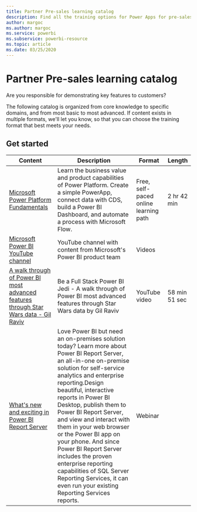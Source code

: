 ```yaml
---
title: Partner Pre-sales learning catalog
description: Find all the training options for Power Apps for pre-sales experts, from most basic to most advanced.
author: margoc
ms.author: margoc
ms.service: powerbi
ms.subservice: powerbi-resource
ms.topic: article
ms.date: 03/25/2020
---
```


# Partner Pre-sales learning catalog

Are you responsible for demonstrating key features to customers? 

The following catalog is organized from core knowledge to specific domains, and from most basic to most advanced. If content exists in multiple formats, we'll let you know, so that you can choose the training format that best meets your needs.

## Get started<a name="get-started"></a>
| Content  | Description | Format  | Length   |
|-------------------------------------------------------------------------------------------------------------------------------------|-------------------------------------------------------------------------------------------------------------------------------------------------------------------------------------------------------------------------------------------------------------------------------------------------------------------------------------------------------------------------------------------------------------------------------------------------------------------------------------------------------------------------------------------------------------------|---------------------------------------|-------------|
| [Microsoft Power Platform Fundamentals](/learn/paths/power-plat-fundamentals/)   | Learn the business value and product capabilities of Power Platform. Create a simple PowerApp, connect data with CDS, build a Power BI Dashboard, and automate a process with Microsoft Flow.   | Free, self-paced online learning path | 2 hr 42 min   |
| [Microsoft Power BI YouTube channel](https://www.youtube.com/user/mspowerbi/videos)                                                 | YouTube channel with content from Microsoft's Power BI product team  | Videos |             |
| [A walk through of Power BI most advanced features through Star Wars data - Gil Raviv](https://www.youtube.com/watch?v=r0Qk5V8dvgg) | Be a Full Stack Power BI Jedi - A walk through of Power BI most advanced features through Star Wars data by Gil Raviv  | YouTube video   | 58 min 51 sec |
| [What's new and exciting in Power BI Report Server](https://info.microsoft.com/whats-new-powerbi-report-server-ondemand.html)       | Love Power BI but need an on-premises solution today? Learn more about Power BI Report Server, an all-in-one on-premise solution for self-service analytics and enterprise reporting.Design beautiful, interactive reports in Power BI Desktop, publish them to Power BI Report Server, and view and interact with them in your web browser or the Power BI app on your phone. And since Power BI Report Server includes the proven enterprise reporting capabilities of SQL Server Reporting Services, it can even run your existing Reporting Services reports. | Webinar   |             |